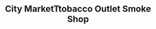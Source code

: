 ---
title: "City MarketTtobacco Outlet Smoke Shop"
url: /clearfield/city-marketttobacco-outlet-smoke-shop/
shop: E-Zigaretten
---